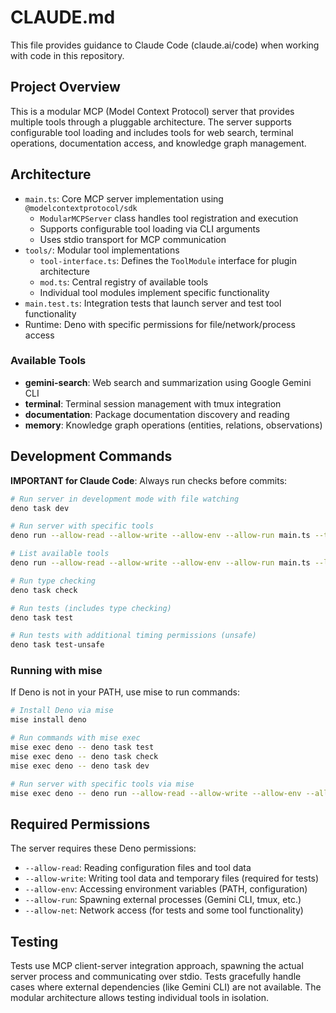 # CLAUDE.md

This file provides guidance to Claude Code (claude.ai/code) when working with
code in this repository.

## Project Overview

This is a modular MCP (Model Context Protocol) server that provides multiple
tools through a pluggable architecture. The server supports configurable tool
loading and includes tools for web search, terminal operations, documentation
access, and knowledge graph management.

## Architecture

- `main.ts`: Core MCP server implementation using `@modelcontextprotocol/sdk`
  - `ModularMCPServer` class handles tool registration and execution
  - Supports configurable tool loading via CLI arguments
  - Uses stdio transport for MCP communication
- `tools/`: Modular tool implementations
  - `tool-interface.ts`: Defines the `ToolModule` interface for plugin
    architecture
  - `mod.ts`: Central registry of available tools
  - Individual tool modules implement specific functionality
- `main.test.ts`: Integration tests that launch server and test tool
  functionality
- Runtime: Deno with specific permissions for file/network/process access

### Available Tools

- **gemini-search**: Web search and summarization using Google Gemini CLI
- **terminal**: Terminal session management with tmux integration
- **documentation**: Package documentation discovery and reading
- **memory**: Knowledge graph operations (entities, relations, observations)

## Development Commands

**IMPORTANT for Claude Code**: Always run checks before commits:

```bash
# Run server in development mode with file watching
deno task dev

# Run server with specific tools
deno run --allow-read --allow-write --allow-env --allow-run main.ts --tools gemini-search,terminal

# List available tools
deno run --allow-read --allow-write --allow-env --allow-run main.ts --list

# Run type checking
deno task check

# Run tests (includes type checking)
deno task test

# Run tests with additional timing permissions (unsafe)
deno task test-unsafe
```

### Running with mise

If Deno is not in your PATH, use mise to run commands:

```bash
# Install Deno via mise
mise install deno

# Run commands with mise exec
mise exec deno -- deno task test
mise exec deno -- deno task check
mise exec deno -- deno task dev

# Run server with specific tools via mise
mise exec deno -- deno run --allow-read --allow-write --allow-env --allow-run main.ts --tools gemini-search
```

## Required Permissions

The server requires these Deno permissions:

- `--allow-read`: Reading configuration files and tool data
- `--allow-write`: Writing tool data and temporary files (required for tests)
- `--allow-env`: Accessing environment variables (PATH, configuration)
- `--allow-run`: Spawning external processes (Gemini CLI, tmux, etc.)
- `--allow-net`: Network access (for tests and some tool functionality)

## Testing

Tests use MCP client-server integration approach, spawning the actual server
process and communicating over stdio. Tests gracefully handle cases where
external dependencies (like Gemini CLI) are not available. The modular
architecture allows testing individual tools in isolation.
